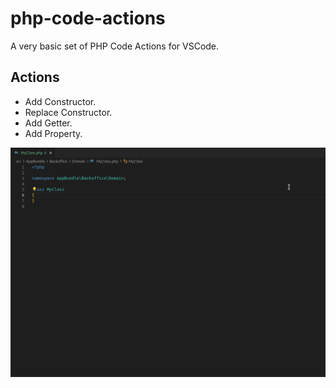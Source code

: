 # php-code-actions

A very basic set of PHP Code Actions for VSCode.

## Actions

- Add Constructor.
- Replace Constructor.
- Add Getter.
- Add Property.

![Usage](./usage.gif)
